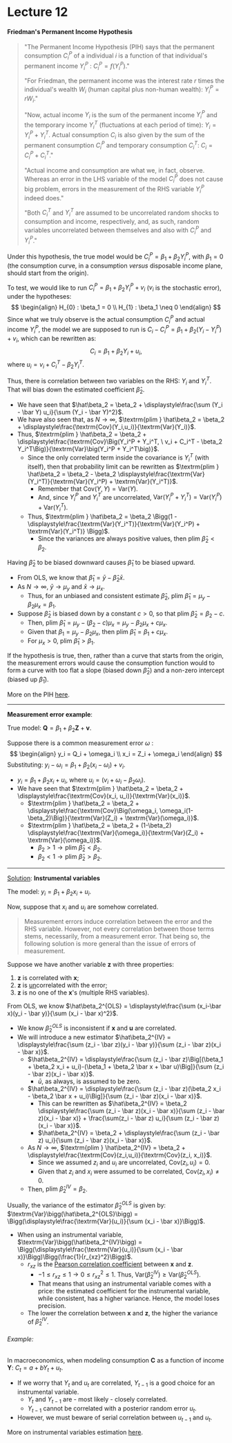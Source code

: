 # Lecture 12

#### Friedman's Permanent Income Hypothesis

> "The Permanent Income Hypothesis (PIH) says that the permanent consumption $C_{i}^{P}$ of a individual $i$ is a function of that individual's permanent income $Y_{i}^{P}$ : $C_{i}^{P} = f\Big(Y_{i}^{P}\Big)$."
>
> "For Friedman, the permanent income was the interest rate $r$ times the individual's wealth $W_i$ (human capital plus non-human wealth): $Y_{i}^{P} = r W_i$."
>
> "Now, actual income $Y_i$ is the sum of the permanent income $Y_{i}^{P}$ and the temporary income $Y_{i}^{T}$ (fluctuations at each period of time): $Y_{i} = Y_{i}^{P} + Y_{i}^{T}$. Actual consumption $C_{i}$ is also given by the sum of the permanent consumption $C_{i}^{P}$ and temporary consumption $C_{i}^{T}$: $C_{i} = C_{i}^{P} + C_{i}^{T}$."
>
> "Actual income and consumption are what we, in fact, observe. Whereas an error in the LHS variable of the model $C_{i}^{P}$ does not cause big problem, errors in the measurement of the RHS variable $Y_{i}^{P}$ indeed does."
>
> "Both $C_{i}^{T}$ and $Y_{i}^{T}$ are assumed to be uncorrelated random shocks to consumption and income, respectively, and, as such, random variables uncorrelated between themselves and also with $C_{i}^{P}$ and $Y_{i}^{P}$."

Under this hypothesis, the true model would be $C_{i}^{P} = \beta_1 + \beta_2 Y_{i}^{P}$, with $\beta_1 = 0$ (the consumption curve, in a consumption *versus* disposable income plane, should start from the origin).

To test, we would like to run $C_{i}^{P} = \beta_1 + \beta_2 Y_{i}^{P} + v_i$ ($v_i$ is the stochastic error), under the hypotheses:
$$
\begin{align}
H_{0} : \beta_1 = 0 \\
H_{1} : \beta_1 \neq 0
\end{align}
$$
Since what we truly observe is the actual consumption $C_{i}^{P}$ and actual income $Y_{i}^{P}$, the model we are supposed to run is $C_{i} - C_{i}^{P} = \beta_1 + \beta_2 \big(Y_{i} - Y_{i}^{P}\big) + v_i$, which can be rewritten as:
$$
C_i = \beta_1 + \beta_2 Y_i + u_i,
$$
where $u_i = v_i + C_{i}^T - \beta_2 Y_i^T$.

Thus, there is correlation between two variables on the RHS: $Y_i$ and $Y_i^T$. That will bias down the estimated coefficient $\hat\beta_2$.

- We have seen that $\hat\beta_2 = \beta_2 + \displaystyle\frac{\sum (Y_i - \bar Y) u_i}{\sum (Y_i - \bar Y)^2}$.
- We have also seen that, as $N \rightarrow \infty$, $\textrm{plim } \hat\beta_2 = \beta_2 + \displaystyle\frac{\textrm{Cov}(Y_i,u_i)}{\textrm{Var}(Y_i)}$.
- Thus, $\textrm{plim } \hat\beta_2 = \beta_2 + \displaystyle\frac{\textrm{Cov}\Big(Y_i^P + Y_i^T, \ v_i + C_i^T - \beta_2 Y_i^T\Big)}{\textrm{Var}\big(Y_i^P + Y_i^T\big)}$.
  - Since the only correlated term inside the covariance is $Y_{i}^T$ (with itself), then that probability limit can be rewritten as $\textrm{plim } \hat\beta_2 = \beta_2 - \beta_2 \displaystyle\frac{\textrm{Var}(Y_i^T)}{\textrm{Var}(Y_i^P) + \textrm{Var}(Y_i^T)}$.
    - Remember that $\textrm{Cov}(Y,Y) = \textrm{Var}(Y)$.
    - And, since $Y_i^P$ and $Y_i^T$ are uncorrelated, $\textrm{Var}(Y_i^P + Y_i^T) = \textrm{Var}(Y_i^P) + \textrm{Var}(Y_i^T)$.
  - Thus, $\textrm{plim } \hat\beta_2 = \beta_2 \Bigg(1 - \displaystyle\frac{\textrm{Var}(Y_i^T)}{\textrm{Var}(Y_i^P) + \textrm{Var}(Y_i^T)} \Bigg)$.
    - Since the variances are always positive values, then $\textrm{plim } \hat\beta_2 < \beta_2$.

Having $\hat\beta_2$ to be biased downward causes $\hat\beta_1$ to be biased upward.

- From OLS, we know that $\hat\beta_1 = \bar y - \hat\beta_2 \bar x$.
- As $N \rightarrow \infty$, $\bar y \rightarrow \mu_y$ and $\bar x \rightarrow \mu_x$.
  - Thus, for an unbiased and consistent estimate $\hat\beta_2$, $\textrm{plim } \hat\beta_1 = \mu_y - \beta_2 \mu_x = \beta_1$.
- Suppose $\hat\beta_2$ is biased down by a constant $c > 0$, so that $\textrm{plim } \hat\beta_2 = \beta_2 - c$.
  - Then, $\textrm{plim } \hat\beta_1 = \mu_y - (\beta_2 - c) \mu_x = \mu_y - \beta_2 \mu_x + c\mu_x$.
  - Given that $\beta_1 = \mu_y - \beta_2 \mu_x$, then $\textrm{plim } \hat\beta_1 = \beta_1 + c \mu_x$.
  - For $\mu_x > 0$, $\textrm{plim } \hat\beta_1 > \beta_1$.

If the hypothesis is true, then, rather than a curve that starts from the origin, the measurement errors would cause the consumption function would to form a curve with too flat a slope (biased down $\hat\beta_2$) and a non-zero intercept (biased up $\hat \beta_1$).

More on the PIH [here](https://en.wikipedia.org/wiki/Permanent_income_hypothesis).

***

**Measurement error example**:

True model: $\boldsymbol Q = \beta_1 + \beta_2 \boldsymbol Z + \boldsymbol v$.

Suppose there is a common measurement error $\omega$ :
$$
\begin{align}
y_i = Q_i + \omega_i \\
x_i = Z_i + \omega_i
\end{align}
$$
Substituting: $y_i - \omega_i = \beta_1 + \beta_2 (x_i - \omega_i) + v_i$.

- $y_i = \beta_1 + \beta_2 x_i + u_i$, where $u_i = (v_i + \omega_i - \beta_2 \omega_i)$.
- We have seen that $\textrm{plim } \hat\beta_2 = \beta_2 + \displaystyle\frac{\textrm{Cov}(x_i, u_i)}{\textrm{Var}(x_i)}$.
  - $\textrm{plim } \hat\beta_2 = \beta_2 + \displaystyle\frac{\textrm{Cov}\Big(\omega_i, \omega_i(1-\beta_2)\Big)}{\textrm{Var}(Z_i) + \textrm{Var}(\omega_i)}$.
  - $\textrm{plim } \hat\beta_2 = \beta_2 + (1-\beta_2) \displaystyle\frac{\textrm{Var}(\omega_i)}{\textrm{Var}(Z_i) + \textrm{Var}(\omega_i)}$.
    - $\beta_2 > 1 \rightarrow \textrm{plim }\hat\beta_2 < \beta_2$.
    - $\beta_2 < 1 \rightarrow \textrm{plim } \hat\beta_2 > \beta_2$.

***

<u>Solution</u>: **Instrumental variables**

The model: $y_i = \beta_1 + \beta_{2} x_i + u_i$.

Now, suppose that $x_i$ and $u_i$ are somehow correlated.

>  Measurement errors induce correlation between the error and the RHS variable. However, not every correlation between those terms stems, necessarily, from a measurement error. That being so, the following solution is more general than the issue of errors of measurement.

Suppose we have another variable $\boldsymbol z$ with three properties:

1. $\boldsymbol z$ is correlated with $\boldsymbol x$;
2. $\boldsymbol z$ is <u>un</u>correlated with the error;
3. $\boldsymbol z$ is no one of the $\boldsymbol x$'s (multiple RHS variables).

From OLS, we know $\hat\beta_2^{OLS} = \displaystyle\frac{\sum (x_i-\bar x)(y_i - \bar y)}{\sum (x_i - \bar x)^2}$.

- We know $\hat\beta_2^{OLS}$ is inconsistent if $\boldsymbol x$ and $\boldsymbol u$ are correlated.
- We will introduce a new estimator $\hat\beta_2^{IV} = \displaystyle\frac{\sum (z_i - \bar z)(y_i - \bar y)}{\sum (z_i - \bar z)(x_i - \bar x)}$.
  - $\hat\beta_2^{IV} = \displaystyle\frac{\sum (z_i - \bar z)\Big[(\beta_1 + \beta_2 x_i + u_i)-(\beta_1 + \beta_2 \bar x + \bar u)\Big]}{\sum (z_i - \bar z)(x_i - \bar x)}$.
    - $\bar u$, as always, is assumed to be zero.
  - $\hat\beta_2^{IV} = \displaystyle\frac{\sum (z_i - \bar z)(\beta_2 x_i - \beta_2 \bar x + u_i)\Big]}{\sum (z_i - \bar z)(x_i - \bar x)}$.
    - This can be rewritten as $\hat\beta_2^{IV} = \beta_2 \displaystyle\frac{\sum (z_i - \bar z)(x_i - \bar x)}{\sum (z_i - \bar z)(x_i - \bar x)} + \frac{\sum(z_i - \bar z) u_i}{\sum (z_i - \bar z)(x_i - \bar x)}$.
    - $\hat\beta_2^{IV} = \beta_2 + \displaystyle\frac{\sum (z_i - \bar z) u_i}{\sum (z_i - \bar z)(x_i - \bar x)}$.
  - As $N \rightarrow \infty$, $\textrm{plim } \hat\beta_2^{IV} = \beta_2 + \displaystyle\frac{\textrm{Cov}(z_i,u_i)}{\textrm{Cov}(z_i, x_i)}$.
    - Since we assumed $z_i$ and $u_i$ are uncorrelated, $\textrm{Cov}(z_i,u_i) = 0$.
    - Given that $z_i$ and $x_i$ were assumed to be correlated, $\textrm{Cov}(z_i, x_i) \neq 0$.
  - Then, $\textrm{plim } \hat\beta_2^{IV} = \beta_2$.

Usually, the variance of the estimator $\hat\beta_2^{OLS}$ is given by: $\textrm{Var}\bigg(\hat\beta_2^{OLS}\bigg) = \Bigg(\displaystyle\frac{\textrm{Var}(u_i)}{\sum (x_i - \bar x)}\Bigg)$.

- When using an instrumental variable, $\textrm{Var}\bigg(\hat\beta_2^{IV}\bigg) = \Bigg(\displaystyle\frac{\textrm{Var}(u_i)}{\sum (x_i - \bar x)}\Bigg)\Bigg(\frac{1}{r_{xz}^2}\Bigg)$.
  - $r_{xz}$ is the [Pearson correlation coefficient](https://en.wikipedia.org/wiki/Pearson_correlation_coefficient) between $\boldsymbol x$ and $\boldsymbol z$.
    - $-1 \leq r_{xz} \leq 1 \rightarrow 0 \leq r_{xz}^2 \leq 1$. Thus, $\textrm{Var}\bigg(\hat\beta_2^{IV}\bigg) \geq \textrm{Var}\bigg(\hat\beta_2^{OLS}\bigg)$.
    - That means that using an instrumental variable comes with a price: the estimated coefficient for the instrumental variable, while consistent, has a higher variance. Hence, the model loses precision.
  - The lower the correlation between $\boldsymbol x$ and $\boldsymbol z$, the higher the variance of $\hat\beta_2^{IV}$.

###### Example:

In macroeconomics, when modeling consumption $\boldsymbol C$ as a function of income $\boldsymbol Y$: $C_t = a + b Y_t + u_t$.

- If we worry that $Y_t$ and $u_t$ are correlated, $Y_{t-1}$ is a good choice for an instrumental variable.
  - $Y_t$ and $Y_{t-1}$ are - most likely - closely correlated.
  - $Y_{t-1}$ cannot be correlated with a posterior random error $u_t$.
- However, we must beware of serial correlation between $u_{t-1}$ and $u_{t}$.

More on instrumental variables estimation [here](https://en.wikipedia.org/wiki/Instrumental_variables_estimation).